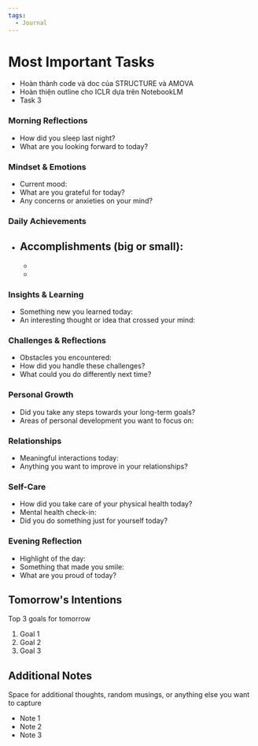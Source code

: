 ```yaml
---
tags:
  - Journal
---
```

# Most Important Tasks

- Hoàn thành code và doc của STRUCTURE và AMOVA
- Hoàn thiện outline cho ICLR dựa trên NotebookLM
- Task 3

### Morning Reflections

- How did you sleep last night?
- What are you looking forward to today?

### Mindset & Emotions

- Current mood:
- What are you grateful for today?
- Any concerns or anxieties on your mind?

### Daily Achievements
- Accomplishments (big or small):
  - 
  - 
  - 

### Insights & Learning

- Something new you learned today:
- An interesting thought or idea that crossed your mind:

### Challenges & Reflections

- Obstacles you encountered:
- How did you handle these challenges?
- What could you do differently next time?

### Personal Growth

- Did you take any steps towards your long-term goals?
- Areas of personal development you want to focus on:

### Relationships

- Meaningful interactions today:
- Anything you want to improve in your relationships?

### Self-Care

- How did you take care of your physical health today?
- Mental health check-in:
- Did you do something just for yourself today?

### Evening Reflection

- Highlight of the day:
- Something that made you smile:
- What are you proud of today?

## Tomorrow's Intentions

Top 3 goals for tomorrow

1. Goal 1
2. Goal 2
3. Goal 3

## Additional Notes

Space for additional thoughts, random musings, or anything else you want to capture

- Note 1
- Note 2
- Note 3